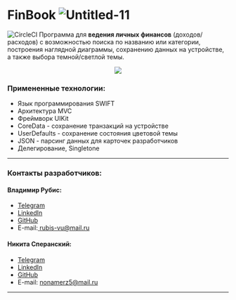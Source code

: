 
# FinBook  ![Untitled-11](https://user-images.githubusercontent.com/84345727/160815002-74bdb22b-7fab-4b47-8d3e-f6102d49d943.svg)
![CircleCI](https://img.shields.io/circleci/build/github/rubis-vladimir/FinBook/main)
Программа для **ведения личных финансов** (доходов/расходов) с возможностью поиска по названию или категории, построения наглядной диаграммы, сохранению данных на устройстве, а также выбора темной/светлой темы.
<p></p>
<div align="center">
  <img src ="https://user-images.githubusercontent.com/84345727/160836684-b3640b99-b30b-4d46-a789-463654e57343.gif" />
</div>
<p></p>


### Примененные технологии:
+ Язык программирования SWIFT
+ Архитектура MVC
+ Фреймворк UIKit
+ CoreData - сохранение транзакций на устройстве
+ UserDefaults - сохранение состояния цветовой темы
+ JSON - парсинг данных для карточек разработчиков
+ Делегирование, Singletone
___
### Контакты разработчиков:

#### Владимир Рубис:
* [Telegram](t.me/Rubis_Vladimir)  
* [LinkedIn](https://www.linkedin.com/in/vladimir-rubis/)
* [GitHub](github.com/rubis-vladimir)
* E-mail:<a href="mailto:rubis-vu@mail.ru"> rubis-vu@mail.ru</a>

#### Никита Сперанский:
* [Telegram](t.me/Nikita_Kelevra)
* [LinkedIn](linkedin.com/in/nikita-kelevra/)
* [GitHub](github.com/NikitaKelevra)  
* E-mail: <a href="mailto:nonamerz5@mail.ru"> nonamerz5@mail.ru</a>
___
